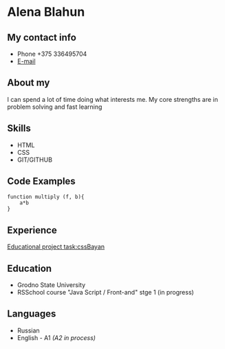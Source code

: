 # Alena Blahun

## My contact info

* Phone +375 336495704
* [E-mail](https://mail.google.com/mail/u/0/#inbox)

## About my

I can spend a lot of time doing what interests me. My core strengths are in problem solving and fast learning

## Skills

* HTML
* CSS
* GIT/GITHUB

## Code Examples

```
function multiply (f, b){
    a*b
}
```

## Experience

[Educational project task:cssBayan](https://alena33128.github.io/cssBayan/cssBayan/)

## Education

* Grodno State University
* RSSchool course "Java Script / Front-and" stge 1 (in progress)

## Languages

* Russian
* English - A1 _(A2 in process)_